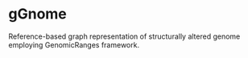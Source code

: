 # gGnome
Reference-based graph representation  of structurally altered genome employing GenomicRanges framework.
